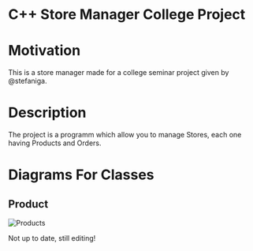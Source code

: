 # C++ Store Manager College Project

# Motivation
This is a store manager made for a college seminar project given by @stefaniga.

# Description
The project is a programm which allow you to manage Stores, each one having Products and Orders.

# Diagrams For Classes
## Product
![Products](http://www.plantuml.com/plantuml/png/TP7FIWCn4CRlUOf0BueKF8j2QnNredlm1RB9s0uacP9Ci0KVtX5AYNHo_VRt_PdDgh8ht58qKw7GFDlxd-NIJb2mxjmSuIJ___nEMI4wfMFN4HDaQJdgO1zwoPvxx-nYTcL30Nh99MgPUsLVq8CqJ0Y-Hs_gZhxVyXUjPsfyqg-kxOEzDKQxP-mnHeCNSDXZSOoKZHgs1Nu-8q-EGPB6hOEb5tz834ll8XM4AcaV6LvR3WN2It6fwZpMHwH8MnIZIWmcwApSjHaE69dw2SBylO0wbUc07laeOG5qQZntXClYppvNq1Naq5By1G00)

Not up to date, still editing!
